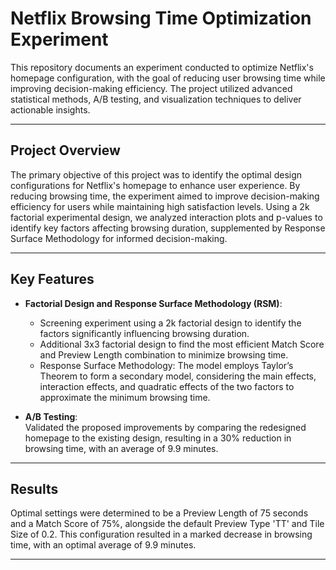 # Netflix Browsing Time Optimization Experiment  

This repository documents an experiment conducted to optimize Netflix's homepage configuration, with the goal of reducing user browsing time while improving decision-making efficiency. The project utilized advanced statistical methods, A/B testing, and visualization techniques to deliver actionable insights.

---

## Project Overview

The primary objective of this project was to identify the optimal design configurations for Netflix's homepage to enhance user experience. By reducing browsing time, the experiment aimed to improve decision-making efficiency for users while maintaining high satisfaction levels. Using a 2k factorial experimental design, we analyzed interaction plots and p-values to identify key factors affecting browsing duration, supplemented by Response Surface Methodology for informed decision-making.

---

## Key Features  

- **Factorial Design and Response Surface Methodology (RSM)**:  
  - Screening experiment using a 2k factorial design to identify the factors significantly influencing browsing duration.  
  - Additional 3x3 factorial design to find the most efficient Match Score and Preview Length combination to minimize browsing time.  
  - Response Surface Methodology: The model employs Taylor’s Theorem to form a secondary model, considering the main effects, interaction effects, and quadratic effects of the two factors to approximate the minimum browsing time.

- **A/B Testing**:  
  Validated the proposed improvements by comparing the redesigned homepage to the existing design, resulting in a 30% reduction in browsing time, with an average of 9.9 minutes.

---

## Results  

Optimal settings were determined to be a Preview Length of 75 seconds and a Match Score of 75%, alongside the default Preview Type 'TT' and Tile Size of 0.2. This configuration resulted in a marked decrease in browsing time, with an optimal average of 9.9 minutes.

---
